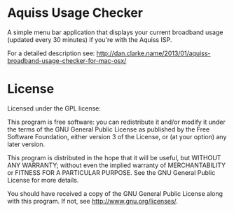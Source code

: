 Aquiss Usage Checker
===============

A simple menu bar application that displays your current broadband usage (updated every 30 minutes) if you're with the Aquiss ISP.

For a detailed description see: http://dan.clarke.name/2013/01/aquiss-broadband-usage-checker-for-mac-osx/

License
===============

Licensed under the GPL license:

This program is free software: you can redistribute it and/or modify
it under the terms of the GNU General Public License as published by
the Free Software Foundation, either version 3 of the License, or
(at your option) any later version.

This program is distributed in the hope that it will be useful,
but WITHOUT ANY WARRANTY; without even the implied warranty of
MERCHANTABILITY or FITNESS FOR A PARTICULAR PURPOSE.  See the
GNU General Public License for more details.

You should have received a copy of the GNU General Public License
along with this program.  If not, see <http://www.gnu.org/licenses/>.
